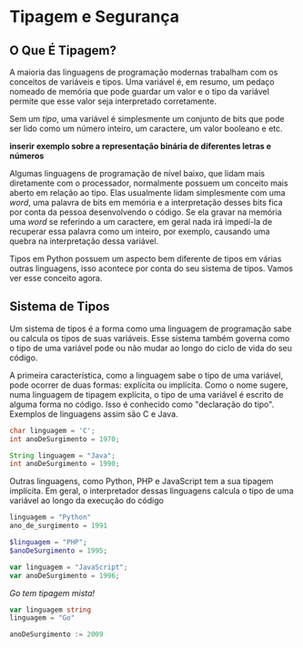 # Tipagem e Segurança

## O Que É Tipagem?

A maioria das linguagens de programação modernas trabalham com os conceitos de
variáveis e tipos. Uma variável é, em resumo, um pedaço nomeado de memória que
pode guardar um valor e o tipo da variável permite que esse valor seja interpretado
corretamente.

Sem um _tipo_, uma variável é simplesmente um conjunto de bits que pode ser lido
como um número inteiro, um caractere, um valor booleano e etc.

**inserir exemplo sobre a representação binária de diferentes letras e números**

Algumas linguagens de programação de nível baixo, que lidam mais diretamente com
o processador, normalmente possuem um conceito mais aberto em relação ao tipo.
Elas usualmente lidam simplesmente com uma _word_, uma palavra de bits em memória
e a interpretação desses bits fica por conta da pessoa desenvolvendo o código.
Se ela gravar na memória uma _word_ se referindo a um caractere, em geral nada
irá impedí-la de recuperar essa palavra como um inteiro, por exemplo, causando
uma quebra na interpretação dessa variável.

Tipos em Python possuem um aspecto bem diferente de tipos em várias outras linguagens,
isso acontece por conta do seu sistema de tipos. Vamos ver esse conceito agora.

## Sistema de Tipos

Um sistema de tipos é a forma como uma linguagem de programação sabe ou calcula
os tipos de suas variáveis. Esse sistema também governa como o tipo de uma variável
pode ou não mudar ao longo do ciclo de vida do seu código.

A primeira característica, como a linguagem sabe o tipo de uma variável, pode
ocorrer de duas formas: explícita ou implícita. Como o nome sugere, numa linguagem
de tipagem explícita, o tipo de uma variável é escrito de alguma forma no código.
Isso é conhecido como "declaração do tipo". Exemplos de linguagens assim são C e
Java.

```c
char linguagem = 'C';
int anoDeSurgimento = 1970;
```

```java
String linguagem = "Java";
int anoDeSurgimento = 1990;
```
Outras linguagens, como Python, PHP e JavaScript tem a sua tipagem implícita. Em
geral, o interpretador dessas linguagens calcula o tipo de uma variável ao longo
da execução do código

```python
linguagem = "Python"
ano_de_surgimento = 1991
```

```php
$linguagem = "PHP";
$anoDeSurgimento = 1995;
```

```javascript
var linguagem = "JavaScript";
var anoDeSurgimento = 1996;
```

_Go tem tipagem mista!_

```go
var linguagem string
linguagem = "Go"

anoDeSurgimento := 2009
```
